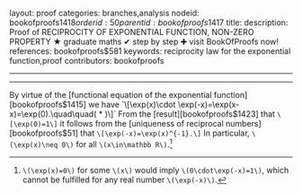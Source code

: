 layout: proof
categories: branches,analysis
nodeid: bookofproofs$1418
orderid: 50
parentid: bookofproofs$1417
title: 
description:  Proof of RECIPROCITY OF EXPONENTIAL FUNCTION, NON-ZERO PROPERTY &#9733; graduate maths &#10004; step by step &#10010; visit BookOfProofs now!
references: bookofproofs$581
keywords: reciprocity law for the exponential function,proof
contributors: bookofproofs

---


---

By virtue of the [functional equation of the exponential function][bookofproofs$1415] we have
`\[\exp(x)\cdot \exp(-x)=\exp(x-x)=\exp(0).\quad\quad( * )\]`
From the [result][bookofproofs$1423] that `\[\exp(0)=1\]` it follows from the [uniqueness of reciprocal numbers][bookofproofs$51] that 
`\[\exp(-x)=\exp(x)^{-1}.\]`
In particular, `\(\exp(x)\neq 0\)` for all `\(x\in\mathbb R\)`.[^1]

[^1]: `\(\exp(x)=0\)` for some `\(x\)` would imply `\(0\cdot\exp(-x)=1\)`, which cannot be fulfilled for any real number `\(\exp(-x)\)`.
